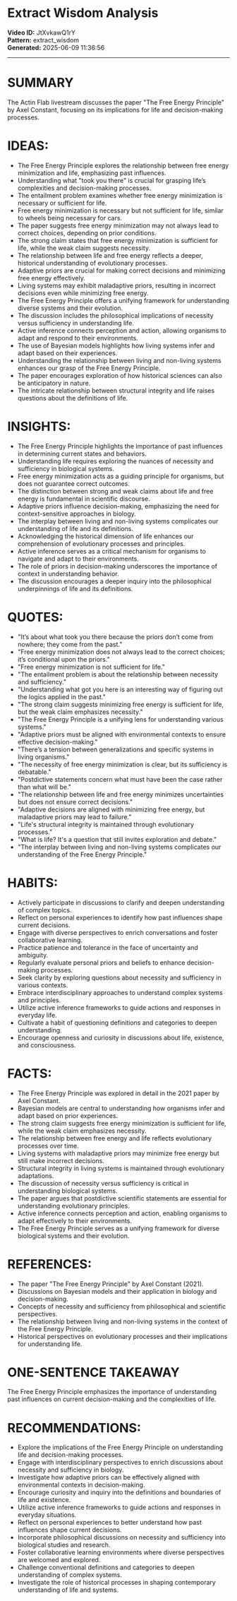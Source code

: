 # Extract Wisdom Analysis

**Video ID:** JtXvkawQ1rY  
**Pattern:** extract_wisdom  
**Generated:** 2025-06-09 11:36:56  

---

# SUMMARY
The Actin Flab livestream discusses the paper "The Free Energy Principle" by Axel Constant, focusing on its implications for life and decision-making processes.

# IDEAS:
- The Free Energy Principle explores the relationship between free energy minimization and life, emphasizing past influences.
- Understanding what "took you there" is crucial for grasping life’s complexities and decision-making processes.
- The entailment problem examines whether free energy minimization is necessary or sufficient for life.
- Free energy minimization is necessary but not sufficient for life, similar to wheels being necessary for cars.
- The paper suggests free energy minimization may not always lead to correct choices, depending on prior conditions.
- The strong claim states that free energy minimization is sufficient for life, while the weak claim suggests necessity.
- The relationship between life and free energy reflects a deeper, historical understanding of evolutionary processes.
- Adaptive priors are crucial for making correct decisions and minimizing free energy effectively.
- Living systems may exhibit maladaptive priors, resulting in incorrect decisions even while minimizing free energy.
- The Free Energy Principle offers a unifying framework for understanding diverse systems and their evolution.
- The discussion includes the philosophical implications of necessity versus sufficiency in understanding life.
- Active inference connects perception and action, allowing organisms to adapt and respond to their environments.
- The use of Bayesian models highlights how living systems infer and adapt based on their experiences.
- Understanding the relationship between living and non-living systems enhances our grasp of the Free Energy Principle.
- The paper encourages exploration of how historical sciences can also be anticipatory in nature.
- The intricate relationship between structural integrity and life raises questions about the definitions of life.

# INSIGHTS:
- The Free Energy Principle highlights the importance of past influences in determining current states and behaviors.
- Understanding life requires exploring the nuances of necessity and sufficiency in biological systems.
- Free energy minimization acts as a guiding principle for organisms, but does not guarantee correct outcomes.
- The distinction between strong and weak claims about life and free energy is fundamental in scientific discourse.
- Adaptive priors influence decision-making, emphasizing the need for context-sensitive approaches in biology.
- The interplay between living and non-living systems complicates our understanding of life and its definitions.
- Acknowledging the historical dimension of life enhances our comprehension of evolutionary processes and principles.
- Active inference serves as a critical mechanism for organisms to navigate and adapt to their environments.
- The role of priors in decision-making underscores the importance of context in understanding behavior.
- The discussion encourages a deeper inquiry into the philosophical underpinnings of life and its definitions.

# QUOTES:
- "It’s about what took you there because the priors don’t come from nowhere; they come from the past."
- "Free energy minimization does not always lead to the correct choices; it’s conditional upon the priors."
- "Free energy minimization is not sufficient for life."
- "The entailment problem is about the relationship between necessity and sufficiency."
- "Understanding what got you here is an interesting way of figuring out the logics applied in the past."
- "The strong claim suggests minimizing free energy is sufficient for life, but the weak claim emphasizes necessity."
- "The Free Energy Principle is a unifying lens for understanding various systems."
- "Adaptive priors must be aligned with environmental contexts to ensure effective decision-making."
- "There’s a tension between generalizations and specific systems in living organisms."
- "The necessity of free energy minimization is clear, but its sufficiency is debatable."
- "Postdictive statements concern what must have been the case rather than what will be."
- "The relationship between life and free energy minimizes uncertainties but does not ensure correct decisions."
- "Adaptive decisions are aligned with minimizing free energy, but maladaptive priors may lead to failure."
- "Life's structural integrity is maintained through evolutionary processes."
- "What is life? It's a question that still invites exploration and debate."
- "The interplay between living and non-living systems complicates our understanding of the Free Energy Principle."

# HABITS:
- Actively participate in discussions to clarify and deepen understanding of complex topics.
- Reflect on personal experiences to identify how past influences shape current decisions.
- Engage with diverse perspectives to enrich conversations and foster collaborative learning.
- Practice patience and tolerance in the face of uncertainty and ambiguity.
- Regularly evaluate personal priors and beliefs to enhance decision-making processes.
- Seek clarity by exploring questions about necessity and sufficiency in various contexts.
- Embrace interdisciplinary approaches to understand complex systems and principles.
- Utilize active inference frameworks to guide actions and responses in everyday life.
- Cultivate a habit of questioning definitions and categories to deepen understanding.
- Encourage openness and curiosity in discussions about life, existence, and consciousness.

# FACTS:
- The Free Energy Principle was explored in detail in the 2021 paper by Axel Constant.
- Bayesian models are central to understanding how organisms infer and adapt based on prior experiences.
- The strong claim suggests free energy minimization is sufficient for life, while the weak claim emphasizes necessity.
- The relationship between free energy and life reflects evolutionary processes over time.
- Living systems with maladaptive priors may minimize free energy but still make incorrect decisions.
- Structural integrity in living systems is maintained through evolutionary adaptations.
- The discussion of necessity versus sufficiency is critical in understanding biological systems.
- The paper argues that postdictive scientific statements are essential for understanding evolutionary principles.
- Active inference connects perception and action, enabling organisms to adapt effectively to their environments.
- The Free Energy Principle serves as a unifying framework for diverse biological systems and their evolution.

# REFERENCES:
- The paper "The Free Energy Principle" by Axel Constant (2021).
- Discussions on Bayesian models and their application in biology and decision-making.
- Concepts of necessity and sufficiency from philosophical and scientific perspectives.
- The relationship between living and non-living systems in the context of the Free Energy Principle.
- Historical perspectives on evolutionary processes and their implications for understanding life.

# ONE-SENTENCE TAKEAWAY
The Free Energy Principle emphasizes the importance of understanding past influences on current decision-making and the complexities of life.

# RECOMMENDATIONS:
- Explore the implications of the Free Energy Principle on understanding life and decision-making processes.
- Engage with interdisciplinary perspectives to enrich discussions about necessity and sufficiency in biology.
- Investigate how adaptive priors can be effectively aligned with environmental contexts in decision-making.
- Encourage curiosity and inquiry into the definitions and boundaries of life and existence.
- Utilize active inference frameworks to guide actions and responses in everyday situations.
- Reflect on personal experiences to better understand how past influences shape current decisions.
- Incorporate philosophical discussions on necessity and sufficiency into biological studies and research.
- Foster collaborative learning environments where diverse perspectives are welcomed and explored.
- Challenge conventional definitions and categories to deepen understanding of complex systems.
- Investigate the role of historical processes in shaping contemporary understanding of life and systems.